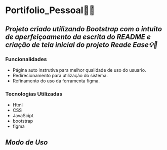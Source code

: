 # Portifolio_Pessoal📑👩

## ***Projeto criado utilizando Bootstrap com o intuito de aperfeiçoamento da escrita do README e criação de tela inicial do projeto Reade Ease💡📝***

### **Funcionalidades**
- Página auto instrutiva para melhor qualidade de uso do usuario.
- Redirecionamento para utilização do sistema.
- Refinamento do uso da ferramenta figma.

### **Tecnologias Utilizadas**
- Html
- CSS
- JavaScipt
- bootstrap
- figma

## ***Modo de Uso***
 

